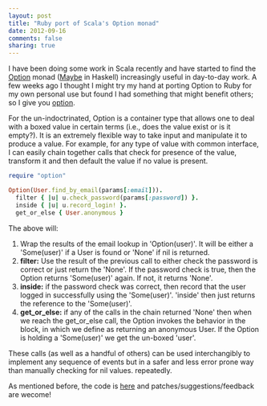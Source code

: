 ```yaml
---
layout: post
title: "Ruby port of Scala's Option monad"
date: 2012-09-16
comments: false
sharing: true
---
```

<p>
I have been doing some work in Scala recently and have started to
find the <a href="http://www.scala-lang.org/api/current/scala/Option.html" target="_blank">Option</a> monad (<a href="http://www.haskell.org/ghc/docs/latest/html/libraries/base/Data-Maybe.html" target="_blank">Maybe</a>
in Haskell) increasingly useful in day-to-day work.
A few weeks ago I thought I might try my hand at porting Option to Ruby for my own personal use
but found I had something that might benefit others; so I give you <a href="https://github.com/rares/option" target="_blank">option</a>.
</p>

<p>
For the un-indoctrinated, Option is a container type that allows one to deal with a boxed value in
certain terms (i.e., does the value exist or is it empty?).
It is an extremely flexible way to take input and manipulate it to produce a value.
For example, for any type of value with common interface, I can easily chain together calls
that check for presence of the value, transform it and then default the value if no value is present.
</p>

```ruby
require "option"

Option(User.find_by_email(params[:email])).
  filter { |u| u.check_password(params[:password]) }.
  inside { |u| u.record_login! }.
  get_or_else { User.anonymous }
```

<p>
The above will:
<ol>
  <li>
  Wrap the results of the email lookup in 'Option(user)'. It will be either a 'Some(user)' if a User is found or 'None' if nil is returned.
  </li>
  <li>
  <strong>filter:</strong> Use the result of the previous call to either check the password is correct or just return the 'None'.
  If the password check is true, then the Option returns 'Some(user)' again. If not, it returns 'None'.
  </li>
  <li>
    <strong>inside:</strong> if the password check was correct, then record that the user logged in
    successfully using the 'Some(user)'. 'inside' then just returns the reference to the 'Some(user)'.
  </li>
  <li><strong>get_or_else:</strong> if any of the calls in the chain returned 'None' then when we
  reach the get_or_else call, the Option invokes the behavior in the block, in which we define as returning an anonymous User. If the Option
  is holding a 'Some(user)' we get the un-boxed 'user'.
  </li>
</ol>
These calls (as well as a handful of others) can be used interchangibly to implement
any sequence of events but in a safer and less error prone way than manually checking for nil values.
repeatedly.
</p>

<p>
As mentioned before, the code is <a href="http://www.github.com/rares/option" target="_blank">here</a> and patches/suggestions/feedback are wecome!
</p>
